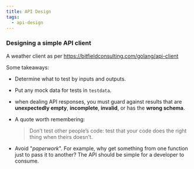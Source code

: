 ```yaml
---
title: API Design
tags:
  - api-design
---
```


### Designing a simple API client

A weather client as per <https://bitfieldconsulting.com/golang/api-client>

Some takeaways:

- Determine what to test by inputs and outputs.
- Put any mock data for tests in `testdata`.
- when dealing API responses, you must guard against results that are **unexpectedly empty**, **incomplete**, **invalid**, or has the **wrong schema**. 
- A quote worth remembering:
  
    > Don’t test other people’s code: test that your code does the right thing when theirs doesn’t.

- Avoid "*paperwork*". For example, why get something from one function just to pass it to another? The API should be
  simple for a developer to consume.

